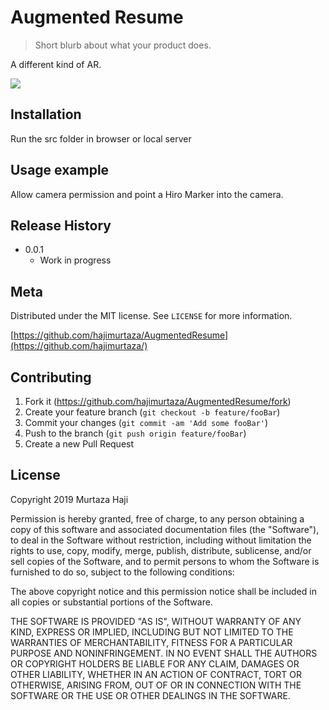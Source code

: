 # Augmented Resume
> Short blurb about what your product does.

A different kind of AR.

![](arjs_480.gif)

## Installation

Run the src folder in browser or local server

## Usage example

Allow camera permission and point a Hiro Marker into the camera.

## Release History

* 0.0.1
    * Work in progress

## Meta

Distributed under the MIT license. See ``LICENSE`` for more information.

[https://github.com/hajimurtaza/AugmentedResume](https://github.com/hajimurtaza/)

## Contributing

1. Fork it (<https://github.com/hajimurtaza/AugmentedResume/fork>)
2. Create your feature branch (`git checkout -b feature/fooBar`)
3. Commit your changes (`git commit -am 'Add some fooBar'`)
4. Push to the branch (`git push origin feature/fooBar`)
5. Create a new Pull Request

## License

Copyright 2019 Murtaza Haji

Permission is hereby granted, free of charge, to any person obtaining a copy of this software and associated documentation files (the "Software"), to deal in the Software without restriction, including without limitation the rights to use, copy, modify, merge, publish, distribute, sublicense, and/or sell copies of the Software, and to permit persons to whom the Software is furnished to do so, subject to the following conditions:

The above copyright notice and this permission notice shall be included in all copies or substantial portions of the Software.

THE SOFTWARE IS PROVIDED "AS IS", WITHOUT WARRANTY OF ANY KIND, EXPRESS OR IMPLIED, INCLUDING BUT NOT LIMITED TO THE WARRANTIES OF MERCHANTABILITY, FITNESS FOR A PARTICULAR PURPOSE AND NONINFRINGEMENT. IN NO EVENT SHALL THE AUTHORS OR COPYRIGHT HOLDERS BE LIABLE FOR ANY CLAIM, DAMAGES OR OTHER LIABILITY, WHETHER IN AN ACTION OF CONTRACT, TORT OR OTHERWISE, ARISING FROM, OUT OF OR IN CONNECTION WITH THE SOFTWARE OR THE USE OR OTHER DEALINGS IN THE SOFTWARE.
